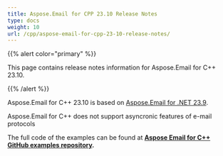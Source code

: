 ```yaml
---
title: Aspose.Email for CPP 23.10 Release Notes
type: docs
weight: 10
url: /cpp/aspose-email-for-cpp-23-10-release-notes/
---
```


{{% alert color="primary" %}} 

This page contains release notes information for Aspose.Email for C++ 23.10.

{{% /alert %}} 

Aspose.Email for C++ 23.10 is based on [Aspose.Email for .NET 23.9](https://docs.aspose.com/email/net/aspose-email-for-net-23-9-release-notes/).

Aspose.Email for C++ does not support asyncronic features of e-mail protocols

The full code of the examples can be found at **[Aspose Email for C++ GitHub examples repository](https://github.com/aspose-email/Aspose.Email-for-C).**
